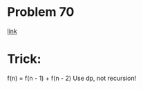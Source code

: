 # Problem 70 
[link](https://leetcode.com/problems/climbing-stairs/description/)
# Trick:
f(n) = f(n - 1) + f(n - 2)
Use dp, not recursion!
